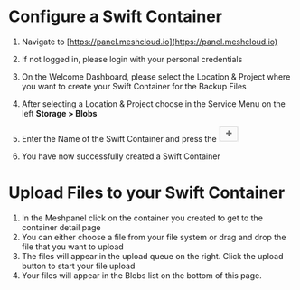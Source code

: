 # Configure a Swift Container

1. Navigate to [https://panel.meshcloud.io](https://panel.meshcloud.io)

2. If not logged in, please login with your personal credentials

3. On the Welcome Dashboard, please select the Location & Project where you want to create your Swift Container for the Backup Files

4. After selecting a Location & Project choose in the Service Menu on the left **Storage &gt; Blobs**

5. Enter the Name of the Swift Container and press the ![](/assets/plus-sign.png)

6. You have now successfully created a Swift Container

# Upload Files to your Swift Container

1. In the Meshpanel click on the container you created to get to the container detail page
2. You can either choose a file from your file system or drag and drop the file that you want to upload
3. The files will appear in the upload queue on the right. Click the upload button to start your file upload
4. Your files will appear in the Blobs list on the bottom of this page.



